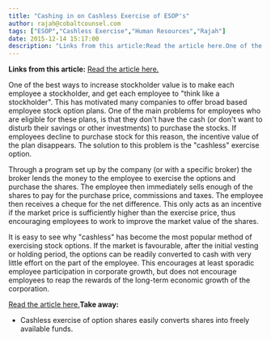 ```yaml
---
title: "Cashing in on Cashless Exercise of ESOP's"
author: rajah@cobaltcounsel.com
tags: ["ESOP","Cashless Exercise","Human Resources","Rajah"]
date: 2015-12-14 15:17:00
description: "Links from this article:Read the article here.One of the best ways to increase stockholder value is to make each employee a stockholder, and g..."
---
```


**Links from this article:**
[Read the article here.](http://www.personal.psu.edu/sjh11/InTheNews/ACA1.shtml)

One of the best ways to increase stockholder value is to make each employee a stockholder, and get each employee to "think like a stockholder". This has motivated many companies to offer broad based employee stock option plans. One of the main problems for employees who are eligible for these plans, is that they don't have the cash (or don't want to disturb their savings or other investments) to purchase the stocks. If employees decline to purchase stock for this reason, the incentive value of the plan disappears. The solution to this problem is the "cashless" exercise option.

Through a program set up by the company (or with a specific broker) the broker lends the money to the employee to exercise the options and purchase the shares. The employee then immediately sells enough of the shares to pay for the purchase price, commissions and taxes. The employee then receives a cheque for the net difference. This only acts as an incentive if the market price is sufficiently higher than the exercise price, thus encouraging employees to work to improve the market value of the shares.

It is easy to see why "cashless" has become the most popular method of exercising stock options. If the market is favourable, after the initial vesting or holding period, the options can be readily converted to cash with very little effort on the part of the employee. This encourages at least sporadic employee participation in corporate growth, but does not encourage employees to reap the rewards of the long-term economic growth of the corporation.

[Read the article here.](http://www.personal.psu.edu/sjh11/InTheNews/ACA1.shtml)**Take away:**
- Cashless exercise of option shares easily converts shares into freely available funds.

 